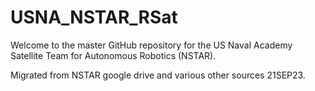 # USNA_NSTAR_RSat

Welcome to the master GitHub repository for the US Naval Academy Satellite Team for Autonomous Robotics (NSTAR).

Migrated from NSTAR google drive and various other sources 21SEP23.
